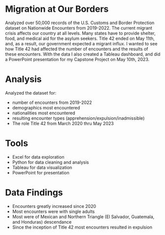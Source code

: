 # Migration at Our Borders
Analyzed over 50,000 records of the U.S. Customs and Border Protection dataset on Nationwide Encounters from 2019-2022.  The current migrant crisis affects our country at all levels.  Many states have to provide shelter, food, and medical aid for the asylum seekers.  Title 42 ended on May 11th, and, as a result, our government expected a migrant influx. I wanted to see how Title 42 had affected the number of encounters and the results of these encounters.  With the data I also created a Tableau dashboard, and did a PowerPoint presentation for my Capstone Project on May 10th, 2023.  

# Analysis
Analyzed the dataset for:
- number of encounters from 2019-2022
- demographics most encountered
- nationalities most encountered
- resulting encounter types (apprehension/expulsion/inadmissible)
- The role Title 42 from March 2020 thru May 2023

# Tools
- Excel for data exploration
- Python for data cleaning and analysis
- Tableau for data visualization
- PowerPoint for presentation
  
# Data Findings
- Encounters greatly increased since 2020
- Most encounters were with single adults
- Most were of Mexican and Northern Triangle (El Salvador, Guatemala, and Honduras) descendance
- Since the inception of Title 42 most encounters resulted in expulsion
